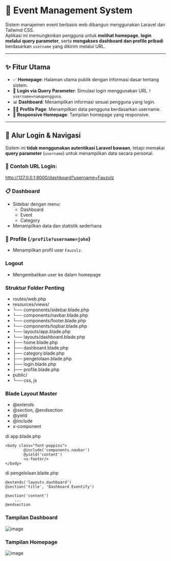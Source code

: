 # 🎫 Event Management System

Sistem manajemen event berbasis web dibangun menggunakan Laravel dan Tailwind CSS.  
Aplikasi ini memungkinkan pengguna untuk **melihat homepage**, **login melalui query parameter**, serta **mengakses dashboard dan profile pribadi** berdasarkan `username` yang dikirim melalui URL.

---

## ✨ Fitur Utama

- ✅ **Homepage**: Halaman utama publik dengan informasi dasar tentang sistem.
- 🔐 **Login via Query Parameter**: Simulasi login menggunakan URL `?username=namapengguna`.
- 📊 **Dashboard**: Menampilkan informasi sesuai pengguna yang login.
- 🙍‍♂️ **Profile Page**: Menampilkan data pengguna berdasarkan username.
- 📱 **Responsive Homepage**: Tampilan homepage yang responsive.

---

## 🧭 Alur Login & Navigasi

Sistem ini **tidak menggunakan autentikasi Laravel bawaan**, tetapi memakai **query parameter** (`username`) untuk menampilkan data secara personal.

### 🔗 Contoh URL Login:

http://127.0.0.1:8000/dashboard?username=Fauzulz

### 📋 Dashboard
- Sidebar dengan menu:
  - Dashboard
  - Event
  - Category
- Menampilkan data dan statistik sederhana

### 👤 Profile (`/profile?username=john`)
- Menampilkan profil user `Fauzulz`.

### Logout 
- Mengembalikan user ke dalam homepage

### Struktur Folder Penting
- routes/web.php
- resources/views/
- └── components/sidebar.blade.php
- └── components/navbar.blade.php
- └── components/footer.blade.php
- └── components/topbar.blade.php
- └── layouts/app.blade.php
- └── layouts/dashboard.blade.php
- ├── home.blade.php
- ├── dashboard.blade.php
- ├── category.blade.php
- ├── pengelolaan.blade.php
- ├── login.blade.php
- ├── profile.blade.php
- public/
- └── css, js

### Blade Layout Master 
- @extends
- @section, @endsection
- @yield
- @include
- x-component

di app.blade.php
```
<body class="font-poppins">
        @include('components.navbar')
        @yield('content')
        <x-footer/>
</body>
```

di pengelolaan.blade.php
```
@extends('layouts.dashboard')
@section('title', 'Dashboard Eventify')

@section('content')
    ...
@endsection
```

### Tampilan Dashboard
![image](https://github.com/user-attachments/assets/62942944-de29-4e67-a06c-ce214bb186c7)

### Tampilan Homepage
![image](https://github.com/user-attachments/assets/e6521760-0ab4-4d5e-a637-8f7cb068c949)
